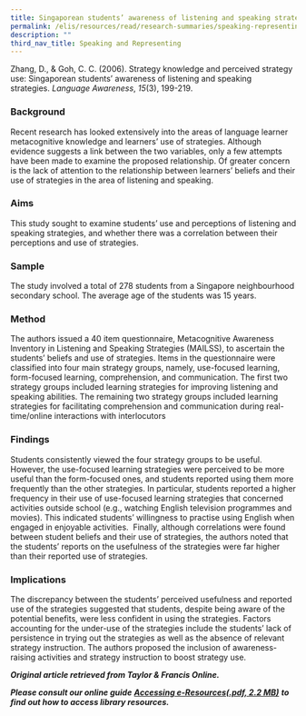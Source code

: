 ```yaml
---
title: Singaporean students’ awareness of listening and speaking strategies
permalink: /elis/resources/read/research-summaries/speaking-representing/awareness-of-listening-and-speaking/
description: ""
third_nav_title: Speaking and Representing
---
```

Zhang, D., & Goh, C. C. (2006). Strategy knowledge and perceived strategy use: Singaporean students’ awareness of listening and speaking strategies. _Language Awareness_, _15_(3), 199-219.

### Background

Recent research has looked extensively into the areas of language learner metacognitive knowledge and learners’ use of strategies. Although evidence suggests a link between the two variables, only a few attempts have been made to examine the proposed relationship. Of greater concern is the lack of attention to the relationship between learners’ beliefs and their use of strategies in the area of listening and speaking.

### Aims

This study sought to examine students’ use and perceptions of listening and speaking strategies, and whether there was a correlation between their perceptions and use of strategies.

### Sample

The study involved a total of 278 students from a Singapore neighbourhood secondary school. The average age of the students was 15 years.

### Method

The authors issued a 40 item questionnaire, Metacognitive Awareness Inventory in Listening and Speaking Strategies (MAILSS), to ascertain the students’ beliefs and use of strategies. Items in the questionnaire were classified into four main strategy groups, namely, use-focused learning, form-focused learning, comprehension, and communication. The first two strategy groups included learning strategies for improving listening and speaking abilities. The remaining two strategy groups included learning strategies for facilitating comprehension and communication during real-time/online interactions with interlocutors

### Findings

Students consistently viewed the four strategy groups to be useful. However, the use-focused learning strategies were perceived to be more useful than the form-focused ones, and students reported using them more frequently than the other strategies. In particular, students reported a higher frequency in their use of use-focused learning strategies that concerned activities outside school (e.g., watching English television programmes and movies). This indicated students’ willingness to practise using English when engaged in enjoyable activities.  Finally, although correlations were found between student beliefs and their use of strategies, the authors noted that the students’ reports on the usefulness of the strategies were far higher than their reported use of strategies.

### Implications

The discrepancy between the students’ perceived usefulness and reported use of the strategies suggested that students, despite being aware of the potential benefits, were less confident in using the strategies. Factors accounting for the under-use of the strategies include the students’ lack of persistence in trying out the strategies as well as the absence of relevant strategy instruction. The authors proposed the inclusion of awareness-raising activities and strategy instruction to boost strategy use.


_**Original article retrieved from Taylor & Francis Online.**_  

_**Please consult our online guide**_ **_[Accessing e-Resources(.pdf, 2.2 MB)](https://academyofsingaporeteachers-moe-edu-sg-admin.cwp.sg/elis/resources/read/research-summaries/speaking-and-representing/18e45074-6b1b-4ac7-811f-1a8da16c4f81 "Accessing e-Resources")_** _**to find out how to access library resources.**_